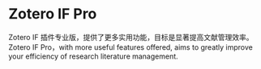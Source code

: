 # Zotero IF Pro
Zotero IF 插件专业版，提供了更多实用功能，目标是显著提高文献管理效率。Zotero IF Pro，with more useful features offered, aims to greatly improve your efficiency of research literature management.
